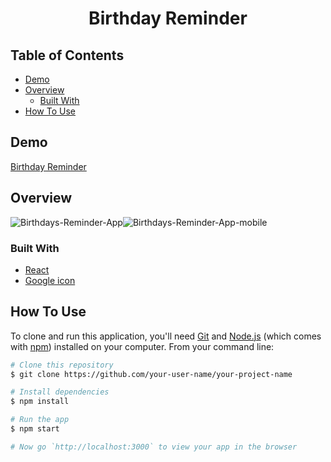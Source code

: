<h1 align="center">Birthday Reminder</h1>
   
  
<!-- TABLE OF CONTENTS -->

## Table of Contents

- [Demo](#demo)
- [Overview](#overview)
  - [Built With](#built-with)
- [How To Use](#how-to-use)

<!-- DEMO -->

## Demo

[Birthday Reminder](https://thejyotipatel.github.io/birthday-reminder-in-react/)

<!-- OVERVIEW -->

## Overview

![Birthdays-Reminder-App](https://user-images.githubusercontent.com/66724598/148105268-08e750f1-444e-4a54-b161-559d0c116065.png)![Birthdays-Reminder-App-mobile](https://user-images.githubusercontent.com/66724598/148105278-1a31fe69-de29-49ab-91ea-a0416b35737e.png)

### Built With

- [React](https://reactjs.org/)
- [Google icon](https://fonts.google.com/icons)

## How To Use

To clone and run this application, you'll need [Git](https://git-scm.com) and [Node.js](https://nodejs.org/en/download/) (which comes with [npm](http://npmjs.com)) installed on your computer. From your command line:

```bash
# Clone this repository
$ git clone https://github.com/your-user-name/your-project-name

# Install dependencies
$ npm install

# Run the app
$ npm start

# Now go `http://localhost:3000` to view your app in the browser
```
